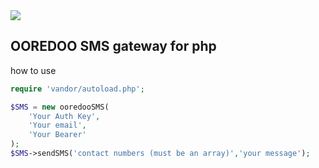 <img src="https://www.ooredoo.com/wp-content/uploads/2015/12/ooredoo_logo_.png"/>

## OOREDOO SMS gateway for php

how to use 

```php
require 'vandor/autoload.php';

$SMS = new ooredooSMS(
    'Your Auth Key',
    'Your email',
    'Your Bearer'
);
$SMS->sendSMS('contact numbers (must be an array)','your message');
```
